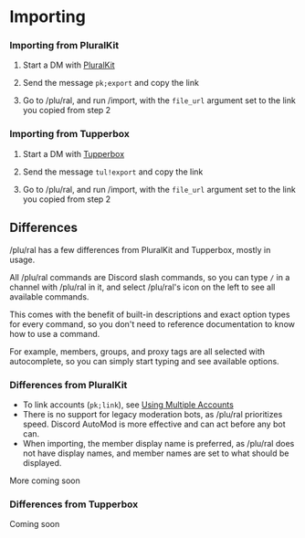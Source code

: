 # Importing
### Importing from PluralKit

1. Start a DM with [PluralKit](<https://discord.com/users/466378653216014359>)

2. Send the message `pk;export` and copy the link

3. Go to /plu/ral, and run /import, with the `file_url` argument set to the link you copied from step 2

### Importing from Tupperbox

1. Start a DM with [Tupperbox](<https://discord.com/users/431544605209788416>)

2. Send the message `tul!export` and copy the link

3. Go to /plu/ral, and run /import, with the `file_url` argument set to the link you copied from step 2

## Differences

/plu/ral has a few differences from PluralKit and Tupperbox, mostly in usage.

All /plu/ral commands are Discord slash commands, so you can type `/` in a channel with /plu/ral in it, and select /plu/ral's icon on the left to see all available commands.

This comes with the benefit of built-in descriptions and exact option types for every command, so you don't need to reference documentation to know how to use a command.

For example, members, groups, and proxy tags are all selected with autocomplete, so you can simply start typing and see available options.

### Differences from PluralKit
- To link accounts (`pk;link`), see [Using Multiple Accounts](/guide/multiple-accounts.md)
- There is no support for legacy moderation bots, as /plu/ral prioritizes speed. Discord AutoMod is more effective and can act before any bot can.
- When importing, the member display name is preferred, as /plu/ral does not have display names, and member names are set to what should be displayed.

More coming soon

### Differences from Tupperbox
Coming soon

